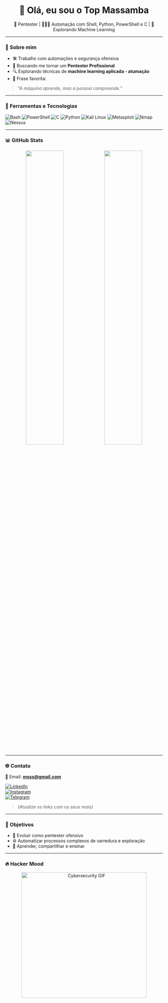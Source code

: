 <h1 align="center">🧐 Olá, eu sou o Top Massamba</h1>

<p align="center">🔧 Pentester | 👨🏾‍💻 Automação com Shell, Python, PowerShell e C | 🤖 Explorando Machine Learning</p>

---

### 🧠 Sobre mim

- 🛠️ Trabalho com automações e segurança ofensiva
- 🧪 Buscando me tornar um **Pentester Profissional**
- 🔍 Explorando técnicas de **machine learning aplicada - atumação**
- 💭 Frase favorita:
> *“A máquina aprende, mas a pessoa compreende.”*

---

### 🧰 Ferramentas e Tecnologias

![Bash](https://img.shields.io/badge/-Bash-1f1f1f?style=flat&logo=gnu-bash)
![PowerShell](https://img.shields.io/badge/-PowerShell-1f1f1f?style=flat&logo=powershell)
![C](https://img.shields.io/badge/-C-1f1f1f?style=flat&logo=c)
![Python](https://img.shields.io/badge/-Python-1f1f1f?style=flat&logo=python)
![Kali Linux](https://img.shields.io/badge/-Kali_Linux-1f1f1f?style=flat&logo=kalilinux)
![Metasploit](https://img.shields.io/badge/-Metasploit-1f1f1f?style=flat&logo=metasploit)
![Nmap](https://img.shields.io/badge/-Nmap-1f1f1f?style=flat&logo=gnupg&logoColor=white)
![Nessus](https://img.shields.io/badge/-Nessus-1f1f1f?style=flat&logo=tenable)

---

### 📊 GitHub Stats

<p align="center">
  <img src="https://github-readme-stats.vercel.app/api?username=top-massamba&show_icons=true&theme=tokyonight" width="49%" />
  <img src="https://github-readme-stats.vercel.app/api/top-langs/?username=top-massamba&layout=compact&theme=tokyonight" width="49%" />
</p>

---

### 🌐 Contato

📧 Email: **msss@gmail.com**

[![LinkedIn](https://img.shields.io/badge/LinkedIn-0077B5?style=flat&logo=linkedin&logoColor=white)](https://linkedin.com)  
[![Instagram](https://img.shields.io/badge/Instagram-E4405F?style=flat&logo=instagram&logoColor=white)](https://instagram.com)  
[![Telegram](https://img.shields.io/badge/Telegram-2CA5E0?style=flat&logo=telegram&logoColor=white)](https://t.me)

> *(Atualize os links com os seus reais)*

---

### 🎯 Objetivos

- 📌 Evoluir como pentester ofensivo
- ⚙️ Automatizar processos complexos de varredura e exploração
- 🧠 Aprender, compartilhar e ensinar

---

### 🔥 Hacker Mood

<p align="center">
  <img src="https://media.giphy.com/media/qgQUggAC3Pfv687qPC/giphy.gif" width="400" alt="Cybersecurity GIF"/>
</p>
